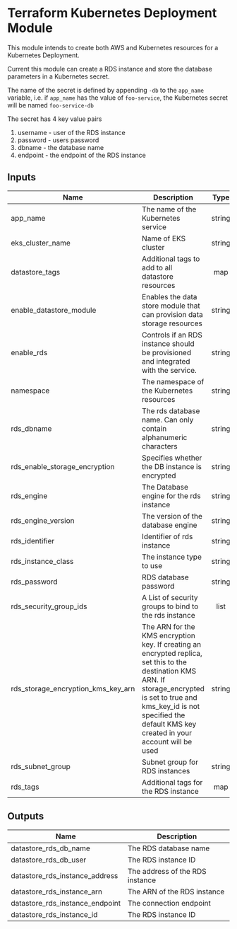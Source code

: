 # Terraform Kubernetes Deployment Module

This module intends to create both AWS and Kubernetes resources for a Kubernetes Deployment.

Current this module can create a RDS instance and store the database parameters in a Kubernetes secret.

The name of the secret is defined by appending `-db` to the `app_name` variable, i.e. if `app_name`
has the value of `foo-service`, the Kubernetes secret will be named `foo-service-db`

The secret has 4 key value pairs

1. username - user of the RDS instance
1. password - users password
1. dbname - the database name
1. endpoint - the endpoint of the RDS instance

## Inputs

| Name | Description | Type | Default | Required |
|------|-------------|:----:|:-----:|:-----:|
| app\_name | The name of the Kubernetes service | string | n/a | yes |
| eks\_cluster\_name | Name of EKS cluster | string | n/a | yes |
| datastore\_tags | Additional tags to add to all datastore resources | map | `<map>` | no |
| enable\_datastore\_module | Enables the data store module that can provision data storage resources | string | `"false"` | no |
| enable\_rds | Controls if an RDS instance should be provisioned and integrated with the service. | string | `"false"` | no |
| namespace | The namespace of the Kubernetes resources | string | `"default"` | no |
| rds\_dbname | The rds database name. Can only contain alphanumeric characters | string | `""` | no |
| rds\_enable\_storage\_encryption | Specifies whether the DB instance is encrypted | string | `"false"` | no |
| rds\_engine | The Database engine for the rds instance | string | `"postgres"` | no |
| rds\_engine\_version | The version of the database engine | string | `"11.4"` | no |
| rds\_identifier | Identifier of rds instance | string | `""` | no |
| rds\_instance\_class | The instance type to use | string | `"db.t3.small"` | no |
| rds\_password | RDS database password | string | `""` | no |
| rds\_security\_group\_ids | A List of security groups to bind to the rds instance | list | `<list>` | no |
| rds\_storage\_encryption\_kms\_key\_arn | The ARN for the KMS encryption key. If creating an encrypted replica, set this to the destination KMS ARN. If storage_encrypted is set to true and kms_key_id is not specified the default KMS key created in your account will be used | string | `""` | no |
| rds\_subnet\_group | Subnet group for RDS instances | string | `""` | no |
| rds\_tags | Additional tags for the RDS instance | map | `<map>` | no |

## Outputs

| Name | Description |
|------|-------------|
| datastore\_rds\_db\_name | The RDS database name |
| datastore\_rds\_db\_user | The RDS instance ID |
| datastore\_rds\_instance\_address | The address of the RDS instance |
| datastore\_rds\_instance\_arn | The ARN of the RDS instance |
| datastore\_rds\_instance\_endpoint | The connection endpoint |
| datastore\_rds\_instance\_id | The RDS instance ID |

